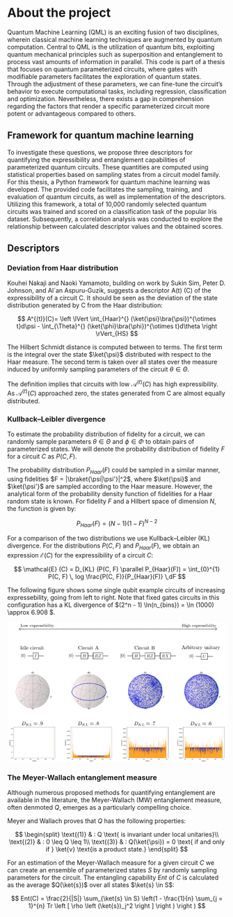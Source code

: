 # About the project

Quantum Machine Learning (QML) is an exciting fusion of two disciplines, wherein classical machine learning techniques are augmented by quantum computation. Central to QML is the utilization of quantum bits, exploiting quantum mechanical principles such as superposition and entanglement to process vast amounts of information in parallel. This code is part of a thesis that focuses on quantum parameterized circuits, where gates with modifiable parameters facilitates the exploration of quantum states. Through the adjustment of these parameters, we can fine-tune the circuit’s behavior to execute computational tasks, including regression, classification and optimization. Nevertheless, there exists a gap in comprehension regarding the factors that render a specific parameterized circuit more potent or advantageous compared to others.

## Framework for quantum machine learning

To investigate these questions, we propose three descriptors for quantifying the expressibility and entanglement capabilities of parameterized quantum circuits. These quantities are computed using statistical properties based on sampling states from a circuit model family. For this thesis, a Python framework for quantum machine learning was developed. The provided code facilitates the sampling, training, and evaluation of quantum circuits, as well as implementation of the descriptors. Utilizing this framework, a total of 10,000 randomly selected quantum circuits was trained and scored on a classification task of the popular Iris dataset. Subsequently, a correlation analysis was conducted to explore the relationship between calculated descriptor values and the obtained scores.

## Descriptors

### Deviation from Haar distribution

Kouhei Nakaji and Naoki Yamamoto, building on work by Sukin Sim, Peter D. Johnson, and Al´an Aspuru-Guzik, suggests a descriptor A(t) (C) of the expressibility of a circuit C. It should be seen as the deviation of the state distribution generated by C from the Haar distribution:

$$
A^{(t)}(C)= \left \lVert \int_{Haar}^{} (\ket{\psi}\bra{\psi})^{\otimes t}d\psi - \int_{\Theta}^{} (\ket{\phi}\bra{\phi})^{\otimes t}d\theta \right \rVert_{HS}
$$

The Hilbert Schmidt distance is computed between to terms. The first term is the integral over the state $\ket{\psi}$ distributed with respect to the Haar measure. The second term is taken over all states over the measure induced by uniformly sampling parameters of the circuit $\theta \in \Theta$.

The definition implies that circuits with low $\mathcal{A}^{(t)}(C)$ has high expressibility. As $\mathcal{A}^{(t)}(C)$ approached zero, the states generated from C are almost equally distributed.

### Kullback–Leibler divergence

To estimate the probability distribution of fidelity for a circuit, we can randomly sample parameters $\theta \in \Theta$ and $\phi \in \Phi$ to obtain pairs of parameterized states. We will denote the probability distribution of fidelity $F$ for a circuit $C$ as $P(C, F)$. 

The probability distribution $P_{Haar}(F)$ could be sampled in a similar manner, using fidelities $F = |\braket{\psi|\psi'}|^2$, where $\ket{\psi}$ and $\ket{\psi'}$ are sampled according to the Haar measure. However, the analytical form of the probability density function of fidelities for a Haar random state is known. For fidelity $F$ and a Hilbert space of dimension $N$, the function is given by:

$$
    P_{Haar}(F) = (N - 1)(1 - F)^{N-2}
$$

For a comparison of the two distributions we use Kullback–Leibler (KL) divergence. For the distributions $P(C, F)$ and $P_{Haar}(F)$, we obtain an expression $\mathcal{E} (C)$ for the expressibility of a circuit $C$:

$$
\mathcal{E} (C) = D_{KL} (P(C, F) \parallel P_{Haar}(F)) = \int_{0}^{1} P(C, F) \, log \frac{P(C, F)}{P_{Haar}(F)} \,dF
$$

The following figure shows some single qubit example circuits of increasing expressebility, going from left to right. Note that fixed gates circuits in this configuration has a KL divergence of $(2^n - 1) \ln(n_{bins}) = \ln (1000) \approx 6.908 $.

![KL divergence.](KLDiv.png)

### The Meyer-Wallach entanglement measure
Although numerous proposed methods for quantifying entanglement are available in the literature, the Meyer-Wallach (MW) entanglement measure, often denmoted $Q$, emerges as a particularly compelling choice.

Meyer and Wallach proves that $Q$ has the following properties:

$$
\begin{split}
\text{(1)} & : Q \text{ is invariant under local unitaries}\\
\text{(2)} & : 0 \leq Q \leq 1\\
\text{(3)} & : Q(\ket{\psi}) = 0 \text{ if and only if } \ket{v} \text{is a product state.}
\end{split}
$$

For an estimation of the Meyer-Wallach measure for a given circuit $C$ we can create an ensemble of parameterized states $S$ by randomly sampling parameters for the circuit. The entangling capability $Ent$ of $C$ is calculated as the average $Q(\ket{s})$ over all states $\ket{s} \in S$:

$$
Ent(C) = \frac{2}{|S|} \sum_{\ket{s} \in S} \left(1 - \frac{1}{n} \sum_{j = 1}^{n} Tr \left [ \rho \left (\ket{s})_j^2 \right ] \right ) \right )
$$